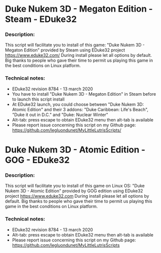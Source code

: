 # Duke Nukem 3D - Megaton Edition - Steam - EDuke32
### Description:
This script will facilitate you to install of this game:
"Duke Nukem 3D - Megaton Edition" provided by Steam using EDuke32 project https://www.eduke32.com/
During install please let all options by default.
Big thanks to people who gave their time to permit us playing this game in the best conditions on Linux platform.
### Technical notes:
- EDuke32 revision 8784 - 13 march 2020
- You have to install "Duke Nukem 3D - Megaton Edition" in Steam before to launch this script install
- At EDuke32 launch, you could choose between "Duke Nukem 3D: Atomic Edition" and their 3 addons: "Duke Caribbean: Life's Beach", "Duke it out in D.C." and  "Duke: Nuclear Winter"
- Alt-tab: press escape to obtain EDuke32 menu then alt-tab is available
- Please report issue concerning this script on my Github page:
https://github.com/legluondunet/MyLittleLutrisScripts/


# Duke Nukem 3D - Atomic Edition - GOG - EDuke32
### Description:
This script will facilitate you to install of this game on Linux OS: "Duke Nukem 3D - Atomic Edition" provided by GOG edition using EDuke32 project https://www.eduke32.com
During install please let all options by default.
Big thanks to people who gave their time to permit us playing this game in the best conditions on Linux platform.
### Technical notes:
- EDuke32 revision 8784 - 13 march 2020
- Alt-tab: press escape to obtain EDuke32 menu then alt-tab is available
- Please report issue concerning this script on my Github page:
https://github.com/legluondunet/MyLittleLutrisScripts
